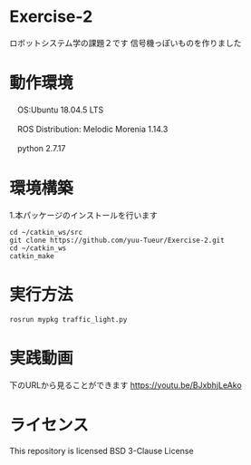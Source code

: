 # Exercise-2
 ロボットシステム学の課題２です
 信号機っぽいものを作りました
# 動作環境
　OS:Ubuntu 18.04.5 LTS
 
　ROS Distribution: Melodic Morenia 1.14.3
 
　python 2.7.17
 
# 環境構築
1.本パッケージのインストールを行います
```
cd ~/catkin_ws/src
git clone https://github.com/yuu-Tueur/Exercise-2.git
cd ~/catkin_ws
catkin_make
```

# 実行方法
```
rosrun mypkg traffic_light.py 
```

# 実践動画
下のURLから見ることができます
https://youtu.be/BJxbhjLeAko

# ライセンス
This repository is licensed BSD 3-Clause License

